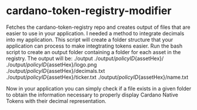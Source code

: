 # cardano-token-registry-modifier
Fetches the cardano-token-registry repo and creates output of files that are easier to use in your application.
I needed a method to integrate decimals into my application.
This script will create a folder structure that your application can process to make integtrating tokens easier.
Run the bash script to create an output folder containing a folder for each asset in the registry.
The output will be:
./output
./output/${policyID}${assetHex}/
./output/${policyID}${assetHex}/logo.png
./output/${policyID}${assetHex}/decimals.txt
./output/${policyID}${assetHex}/ticker.txt
./output/${policyID}${assetHex}/name.txt

Now in your application you can simply check if a file exists in a given folder to obtain the information necessary to properly display Cardano Native Tokens with their decimal representation.

